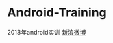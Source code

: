 ﻿Android-Training
================
2013年android实训
<a href="http://weibo.com/bingoogol/home">新浪微博</a>


